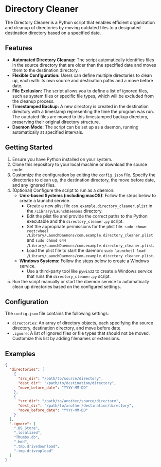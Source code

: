 # Directory Cleaner

The Directory Cleaner is a Python script that enables efficient organization and cleanup of directories by moving outdated files to a designated destination directory based on a specified date.

## Features

- **Automated Directory Cleanup:** The script automatically identifies files in the source directory that are older than the specified date and moves them to the destination directory.
- **Flexible Configuration:** Users can define multiple directories to clean up, each with its own source and destination paths and a move before date.
- **File Exclusion:** The script allows you to define a list of ignored files, such as system files or specific file types, which will be excluded from the cleanup process.
- **Timestamped Backup:** A new directory is created in the destination directory with a timestamp representing the time the program was run. The outdated files are moved to this timestamped backup directory, preserving their original directory structure.
- **Daemon Mode:** The script can be set up as a daemon, running automatically at specified intervals.

## Getting Started

1. Ensure you have Python installed on your system.
2. Clone this repository to your local machine or download the source code.
3. Customize the configuration by editing the `config.json` file. Specify the directories to clean up, the destination directory, the move before date, and any ignored files.
4. (Optional) Configure the script to run as a daemon:
    - **Unix-based Systems (including macOS):** Follow the steps below to create a launchd service.
        - Create a new plist file `com.example.directory_cleaner.plist` in the `/Library/LaunchDaemons` directory.
        - Edit the plist file and provide the correct paths to the Python executable and the `directory_cleaner.py` script.
        - Set the appropriate permissions for the plist file: `sudo chown root:wheel /Library/LaunchDaemons/com.example.directory_cleaner.plist` and `sudo chmod 644 /Library/LaunchDaemons/com.example.directory_cleaner.plist`.
        - Load the plist file to start the daemon: `sudo launchctl load /Library/LaunchDaemons/com.example.directory_cleaner.plist`.
    - **Windows Systems:** Follow the steps below to create a Windows service.
        - Use a third-party tool like `pywin32` to create a Windows service that runs the `directory_cleaner.py` script.
5. Run the script manually or start the daemon service to automatically clean up directories based on the configured settings.


## Configuration

The `config.json` file contains the following settings:

- `directories`: An array of directory objects, each specifying the source directory, destination directory, and move before date.
- `.ignore`: A list of ignored files or file types that should not be moved. Customize this list by adding filenames or extensions.

## Examples

```json
{
  "directories": [
    {
      "src_dir": "/path/to/source/directory",
      "dest_dir": "/path/to/destination/directory",
      "move_before_date": "YYYY-MM-DD"
    },
    {
      "src_dir": "/path/to/another/source/directory",
      "dest_dir": "/path/to/another/destination/directory",
      "move_before_date": "YYYY-MM-DD"
    }
  ],
  ".ignore": [
    ".DS_Store",
    ".localized",
    "Thumbs.db",
    ".hdd",
    ".tmp.drivedownload",
    ".tmp.driveupload"
  ]
}
